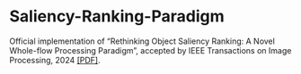 # Saliency-Ranking-Paradigm
Official implementation of “Rethinking Object Saliency Ranking: A Novel Whole-flow Processing Paradigm”, accepted by IEEE Transactions on Image Processing, 2024 <a href="https://arxiv.org/abs/2312.03226">[PDF]</a>.
